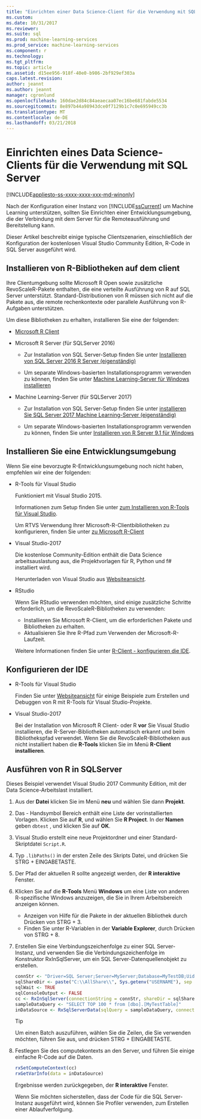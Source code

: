 ```yaml
---
title: "Einrichten einer Data Science-Client für die Verwendung mit SQL Server | Microsoft Docs"
ms.custom: 
ms.date: 10/31/2017
ms.reviewer: 
ms.suite: sql
ms.prod: machine-learning-services
ms.prod_service: machine-learning-services
ms.component: r
ms.technology: 
ms.tgt_pltfrm: 
ms.topic: article
ms.assetid: d15ee956-918f-40e0-b986-2bf929ef303a
caps.latest.revision: 
author: jeannt
ms.author: jeannt
manager: cgronlund
ms.openlocfilehash: 160dae2d84c84aeaecaa07ec16be681fabde5534
ms.sourcegitcommit: 8e897b44a98943dce0f7129b1c7c0e695949cc3b
ms.translationtype: MT
ms.contentlocale: de-DE
ms.lasthandoff: 03/21/2018
---
```

# <a name="set-up-a-data-science-client-for-use-with-sql-server"></a>Einrichten eines Data Science-Clients für die Verwendung mit SQL Server
[!INCLUDE[appliesto-ss-xxxx-xxxx-xxx-md-winonly](../../includes/appliesto-ss-xxxx-xxxx-xxx-md-winonly.md)]

Nach der Konfiguration einer Instanz von [!INCLUDE[ssCurrent](../../includes/sscurrent-md.md)] um Machine Learning unterstützen, sollten Sie Einrichten einer Entwicklungsumgebung, die der Verbindung mit dem Server für die Remoteausführung und Bereitstellung kann.

Dieser Artikel beschreibt einige typische Clientszenarien, einschließlich der Konfiguration der kostenlosen Visual Studio Community Edition, R-Code in SQL Server ausgeführt wird.

## <a name="install-r-libraries-on-the-client"></a>Installieren von R-Bibliotheken auf dem client

Ihre Clientumgebung sollte Microsoft R Open sowie zusätzliche RevoScaleR-Pakete enthalten, die eine verteilte Ausführung von R auf SQL Server unterstützt. Standard-Distributionen von R müssen sich nicht auf die Pakete aus, die remote rechenkontexte oder parallele Ausführung von R-Aufgaben unterstützen.

Um diese Bibliotheken zu erhalten, installieren Sie eine der folgenden:
  
+ [Microsoft R Client](http://aka.ms/rclient/download)

+ Microsoft R Server (für SQLServer 2016)

    - Zur Installation von SQL Server-Setup finden Sie unter [Installieren von SQL Server 2016 R Server (eigenständig)](../install/sql-r-standalone-windows-install.md)

    - Um separate Windows-basierten Installationsprogramm verwenden zu können, finden Sie unter [Machine Learning-Server für Windows installieren](https://docs.microsoft.com/machine-learning-server/install/machine-learning-server-windows-install)

+ Machine Learning-Server (für SQLServer 2017)

    - Zur Installation von SQL Server-Setup finden Sie unter [installieren Sie SQL Server 2017 Machine Learning-Server (eigenständig)](../install/sql-machine-learning-standalone-windows-install.md)

    - Um separate Windows-basierten Installationsprogramm verwenden zu können, finden Sie unter [Installieren von R Server 9.1 für Windows](https://docs.microsoft.com/machine-learning-server/install/r-server-install-windows)

## <a name="install-a-development-environment"></a>Installieren Sie eine Entwicklungsumgebung

Wenn Sie eine bevorzugte R-Entwicklungsumgebung noch nicht haben, empfehlen wir eine der folgenden:

+ R-Tools für Visual Studio

    Funktioniert mit Visual Studio 2015.

    Informationen zum Setup finden Sie unter [zum Installieren von R-Tools für Visual Studio](https://docs.microsoft.com/visualstudio/rtvs/installation).
 
    Um RTVS Verwendung Ihrer Microsoft-R-Clientbibliotheken zu konfigurieren, finden Sie unter [zu Microsoft R-Client](https://docs.microsoft.com/machine-learning-server/r-client/what-is-microsoft-r-client)

+ Visual Studio-2017

    Die kostenlose Community-Edition enthält die Data Science arbeitsauslastung aus, die Projektvorlagen für R, Python und f# installiert wird.

    Herunterladen von Visual Studio aus [Websiteansicht](https://www.visualstudio.com/vs/). 

+ RStudio

    Wenn Sie RStudio verwenden möchten, sind einige zusätzliche Schritte erforderlich, um die RevoScaleR-Bibliotheken zu verwenden:

    - Installieren Sie Microsoft R-Client, um die erforderlichen Pakete und Bibliotheken zu erhalten.
    - Aktualisieren Sie Ihre R-Pfad zum Verwenden der Microsoft-R-Laufzeit.

    Weitere Informationen finden Sie unter [R-Client - konfigurieren die IDE](https://docs.microsoft.com/machine-learning-server/r-client/what-is-microsoft-r-client#step-2-configure-your-ide).

## <a name="configure-your-ide"></a>Konfigurieren der IDE

+ R-Tools für Visual Studio

    Finden Sie unter [Websiteansicht](https://docs.microsoft.com/visualstudio/rtvs/getting-started-with-r) für einige Beispiele zum Erstellen und Debuggen von R mit R-Tools für Visual Studio-Projekte. 

+ Visual Studio-2017

    Bei der Installation von Microsoft R Client- oder R **vor** Sie Visual Studio installieren, die R-Server-Bibliotheken automatisch erkannt und beim Bibliothekspfad verwendet. Wenn Sie die RevoScaleR-Bibliotheken aus nicht installiert haben die **R-Tools** klicken Sie im Menü **R-Client installieren**.

## <a name="run-r-in-sql-server"></a>Ausführen von R in SQLServer

Dieses Beispiel verwendet Visual Studio 2017 Community Edition, mit der Data Science-Arbeitslast installiert.

1. Aus der **Datei** klicken Sie im Menü **neu** und wählen Sie dann **Projekt**.

2. Das - Handsymbol Bereich enthält eine Liste der vorinstallierten Vorlagen. Klicken Sie auf **R**, und wählen Sie **R Project**. In der **Namen** geben `dbtest` , und klicken Sie auf **OK**.

3. Visual Studio erstellt eine neue Projektordner und einer Standard-Skriptdatei `Script.R`. 

4. Typ `.libPaths()` in der ersten Zeile des Skripts Datei, und drücken Sie STRG + EINGABETASTE.

5. Der Pfad der aktuellen R sollte angezeigt werden, der **R interaktive** Fenster. 

6. Klicken Sie auf die **R-Tools** Menü **Windows** um eine Liste von anderen R-spezifische Windows anzuzeigen, die Sie in Ihrem Arbeitsbereich anzeigen können.
 
    + Anzeigen von Hilfe für die Pakete in der aktuellen Bibliothek durch Drücken von STRG + 3.
    + Finden Sie unter R-Variablen in der **Variable Explorer**, durch Drücken von STRG + 8.

7. Erstellen Sie eine Verbindungszeichenfolge zu einer SQL Server-Instanz, und verwenden Sie die Verbindungszeichenfolge im Konstruktor RxInSqlServer, um ein SQL Server-Datenquellenobjekt zu erstellen. 

    ```r
    connStr <- "Driver=SQL Server;Server=MyServer;Database=MyTestDB;Uid=;Pwd="
    sqlShareDir <- paste("C:\\AllShare\\", Sys.getenv("USERNAME"), sep = "")
    sqlWait <- TRUE
    sqlConsoleOutput <- FALSE
    cc <- RxInSqlServer(connectionString = connStr, shareDir = sqlShareDir, wait = sqlWait, consoleOutput = sqlConsoleOutput)
    sampleDataQuery <- "SELECT TOP 100 * from [dbo].[MyTestTable]"
    inDataSource <- RxSqlServerData(sqlQuery = sampleDataQuery, connectionString = connStr, rowsPerRead = 500)
    ```

    > [!TIP]
    > Um einen Batch auszuführen, wählen Sie die Zeilen, die Sie verwenden möchten, führen Sie aus, und drücken STRG + EINGABETASTE.

8. Festlegen Sie des computekontexts an den Server, und führen Sie einige einfache R-Code auf die Daten.

    ```r
    rxSetComputeContext(cc)
    rxGetVarInfo(data = inDataSource)
    ```

    Ergebnisse werden zurückgegeben, der **R interaktive** Fenster.
    
    Wenn Sie möchten sicherstellen, dass der Code für die SQL Server-Instanz ausgeführt wird, können Sie Profiler verwenden, zum Erstellen einer Ablaufverfolgung.
